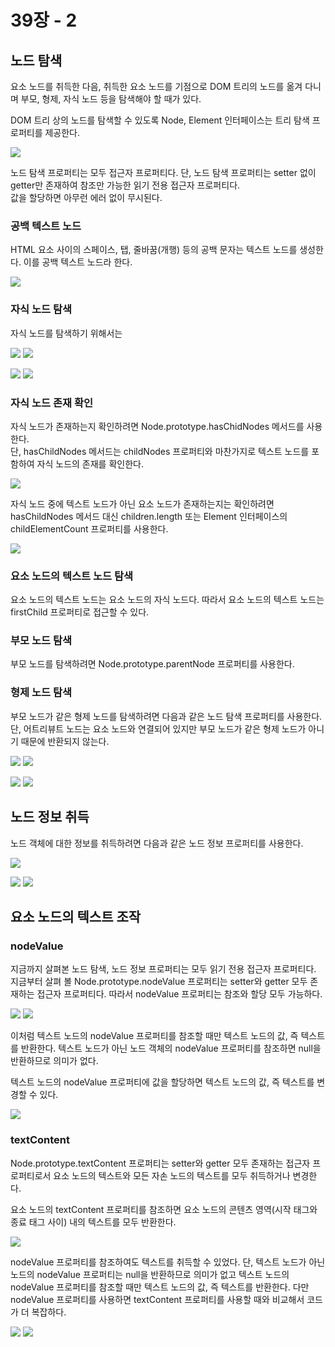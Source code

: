# 39장 - 2

## 노드 탐색

요소 노드를 취득한 다음, 취득한 요소 노드를 기점으로 DOM 트리의 노드를 옮겨 다니며 부모, 형제, 자식 노드 등을 탐색해야 할 때가 있다.

DOM 트리 상의 노드를 탐색할 수 있도록 Node, Element 인터페이스는 트리 탐색 프로퍼티를 제공한다.

![](https://velog.velcdn.com/images/pmj9498/post/346b7633-0f94-41b4-9610-e06977b1fac8/image.png)

노드 탐색 프로퍼티는 모두 접근자 프로퍼티다. 단, 노드 탐색 프로퍼티는 setter 없이 getter만 존재하여 참조만 가능한 읽기 전용 접근자 프로퍼티다.  
값을 할당하면 아무런 에러 없이 무시된다.

### 공백 텍스트 노드

HTML 요소 사이의 스페이스, 탭, 줄바꿈(개행) 등의 공백 문자는 텍스트 노드를 생성한다. 이를 공백 텍스트 노드라 한다.

![](https://velog.velcdn.com/images/pmj9498/post/f73a23b2-3ac5-474a-aad2-a89761fce147/image.png)

### 자식 노드 탐색

자식 노드를 탐색하기 위해서는

![](https://velog.velcdn.com/images/pmj9498/post/b3bc9d41-0468-4e75-a4da-fa0c3bcc61f0/image.png)
![](https://velog.velcdn.com/images/pmj9498/post/ed430071-a2bd-444c-adc6-687ce5aae364/image.png)

![](https://velog.velcdn.com/images/pmj9498/post/e1370fdd-41ee-4cf5-a51c-471446016113/image.png)
![](https://velog.velcdn.com/images/pmj9498/post/ede8c038-e174-4cf3-a8a6-2c5765c013f1/image.png)

### 자식 노드 존재 확인

자식 노드가 존재하는지 확인하려면 Node.prototype.hasChidNodes 메서드를 사용한다.  
단, hasChildNodes 메서드는 childNodes 프로퍼티와 마찬가지로 텍스트 노드를 포함하여 자식 노드의 존재를 확인한다.

![](https://velog.velcdn.com/images/pmj9498/post/1366627b-cc24-4268-b876-2a8d9d7df834/image.png)

자식 노드 중에 텍스트 노드가 아닌 요소 노드가 존재하는지는 확인하려면 hasChildNodes 메서드 대신 children.length 또는 Element 인터페이스의 childElementCount 프로퍼티를 사용한다.

![](https://velog.velcdn.com/images/pmj9498/post/206efc65-9e9b-43ce-86e5-bb36bf505cb1/image.png)

### 요소 노드의 텍스트 노드 탐색

요소 노드의 텍스트 노드는 요소 노드의 자식 노드다. 따라서 요소 노드의 텍스트 노드는 firstChild 프로퍼티로 접근할 수 있다.

### 부모 노드 탐색

부모 노드를 탐색하려면 Node.prototype.parentNode 프로퍼티를 사용한다.

### 형제 노드 탐색

부모 노드가 같은 형제 노드를 탐색하려면 다음과 같은 노드 탐색 프로퍼티를 사용한다. 단, 어트리뷰트 노드는 요소 노드와 연결되어 있지만 부모 노드가 같은 형제 노드가 아니기 때문에 반환되지 않는다.

![](https://velog.velcdn.com/images/pmj9498/post/7c8e0a20-f134-413d-aa7f-ca9bb06a29dc/image.png)
![](https://velog.velcdn.com/images/pmj9498/post/06b695a3-13d6-4943-82ac-b670f75cf2ee/image.png)

![](https://velog.velcdn.com/images/pmj9498/post/d8f5cceb-5a79-4f61-bd48-326de5a8f747/image.png)
![](https://velog.velcdn.com/images/pmj9498/post/eb08f63d-02a6-4a0f-ae33-5f94c3d970fd/image.png)

## 노드 정보 취득

노드 객체에 대한 정보를 취득하려면 다음과 같은 노드 정보 프로퍼티를 사용한다.

![](https://velog.velcdn.com/images/pmj9498/post/f86a57fc-624d-4c65-9d60-b6937114ccab/image.png)

![](https://velog.velcdn.com/images/pmj9498/post/86af8358-b8cf-4b55-8471-fb8a89082c89/image.png)
![](https://velog.velcdn.com/images/pmj9498/post/ec6a8b9f-fa06-42ea-8663-f3163007b11f/image.png)

## 요소 노드의 텍스트 조작

### nodeValue

지금까지 살펴본 노드 탐색, 노드 정보 프로퍼티는 모두 읽기 전용 접근자 프로퍼티다. 지금부터 살펴 볼 Node.prototype.nodeValue 프로퍼티는 setter와 getter 모두 존재하는 접근자 프로퍼티다. 따라서 nodeValue 프로퍼티는 참조와 할당 모두 가능하다.

![](https://velog.velcdn.com/images/pmj9498/post/9f085e01-4e91-408e-8508-feb8335cdf3e/image.png)
![](https://velog.velcdn.com/images/pmj9498/post/0510ae1f-b2e5-49ca-a0a1-f0d3109ed55d/image.png)

이처럼 텍스트 노드의 nodeValue 프로퍼티를 참조할 때만 텍스트 노드의 값, 즉 텍스트를 반환한다. 텍스트 노드가 아닌 노드 객체의 nodeValue 프로퍼티를 참조하면 null을 반환하므로 의미가 없다.

텍스트 노드의 nodeValue 프로퍼티에 값을 할당하면 텍스트 노드의 값, 즉 텍스트를 변경할 수 있다.

![](https://velog.velcdn.com/images/pmj9498/post/a8bd7b20-fa62-4b76-80d5-bcd7c0bd67b2/image.png)

### textContent

Node.prototype.textContent 프로퍼티는 setter와 getter 모두 존재하는 접근자 프로퍼티로서 요소 노드의 텍스트와 모든 자손 노드의 텍스트를 모두 취득하거나 변경한다.

요소 노드의 textContent 프로퍼티를 참조하면 요소 노드의 콘텐츠 영역(시작 태그와 종료 태그 사이) 내의 텍스트를 모두 반환한다.

![](https://velog.velcdn.com/images/pmj9498/post/82c22037-4caa-46bb-818d-02baba35c206/image.png)

nodeValue 프로퍼티를 참조하여도 텍스트를 취득할 수 있었다. 단, 텍스트 노드가 아닌 노드의 nodeValue 프로퍼티는 null을 반환하므로 의미가 없고 텍스트 노드의 nodeValue 프로퍼티를 참조할 때만 텍스트 노드의 값, 즉 텍스트를 반환한다. 다만 nodeValue 프로퍼티를 사용하면 textContent 프로퍼티를 사용할 때와 비교해서 코드가 더 복잡하다.

![](https://velog.velcdn.com/images/pmj9498/post/9ea2865e-9892-4cfc-9cb4-e72018c44be1/image.png)
![](https://velog.velcdn.com/images/pmj9498/post/eaeb268c-ebb7-46e2-8ae5-e43d4d148f60/image.png)
